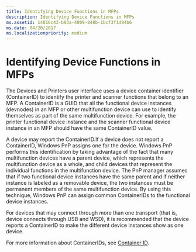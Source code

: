 ```yaml
---
title: Identifying Device Functions in MFPs
description: Identifying Device Functions in MFPs
ms.assetid: 14016c43-b93a-4009-848b-1bcf3f1d94b6
ms.date: 04/20/2017
ms.localizationpriority: medium
---
```


# Identifying Device Functions in MFPs

The Devices and Printers user interface uses a device container identifier (ContainerID) to identify the printer and scanner functions that belong to an MFP. A ContainerID is a GUID that all the functional device instances (devnodes) in an MFP or other multifunction device can use to identify themselves as part of the same multifunction device. For example, the printer functional device instance and the scanner functional device instance in an MFP should have the same ContainerID value.

A device may report the ContainerID.If a device does not report a ContainerID, Windows PnP assigns one for the device. Windows PnP performs this identification by taking advantage of the fact that many multifunction devices have a parent device, which represents the multifunction device as a whole, and child devices that represent the individual functions in the multifunction device. The PnP manager assumes that if two functional device instances have the same parent and if neither instance is labeled as a removable device, the two instances must be permanent members of the same multifunction device. By using this technique, Windows PnP can assign common ContainerIDs to the functional device instances.

For devices that may connect through more than one transport (that is, device connects through USB and WSD), it is recommended that the device reports a ContainerID to make the different device instances show as one device.

For more information about ContainerIDs, see [Container ID](https://docs.microsoft.com/windows-hardware/drivers/install/container-ids).
